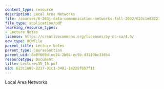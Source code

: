 ```yaml
---
content_type: resource
description: Local Area Networks
file: /courses/6-263j-data-communication-networks-fall-2002/623c1e88221701c134811e228f8b7f11_Lectures15_16.pdf
file_type: application/pdf
learning_resource_types:
- Lecture Notes
license: https://creativecommons.org/licenses/by-nc-sa/4.0/
ocw_type: OCWFile
parent_title: Lecture Notes
parent_type: CourseSection
parent_uid: 8e8f669d-ee24-2b04-ec9b-d3110bc316b4
resourcetype: Document
title: Lectures15_16.pdf
uid: 623c1e88-2217-01c1-3481-1e228f8b7f11
---
```

Local Area Networks
